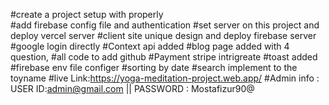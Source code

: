 #create a project setup with properly  
#add firebase config file and authentication #set server on this project and deploy vercel server
#client site unique design and deploy firebase server
#google login directly #Context api added 
#blog page added with 4 question, #all code to add github
#Payment stripe intrigreate
#toast added 
#firebase env file configer
#sorting by date 
#search implement to the toyname 
#live Link:https://yoga-meditation-project.web.app/
#Admin info : USER ID:admin@gmail.com  || PASSWORD : Mostafizur90@